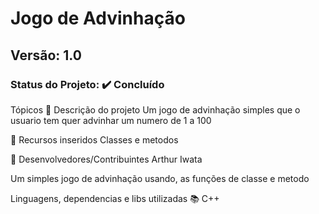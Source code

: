 # Jogo de Advinhação
## Versão: 1.0
### Status do Projeto: ✔️ Concluído 
Tópicos
🔹 Descrição do projeto
Um jogo de advinhação simples que o usuario tem quer advinhar um numero de 1 a 100

🔹 Recursos inseridos
Classes e metodos

🔹 Desenvolvedores/Contribuintes
Arthur Iwata


Um simples jogo de advinhação usando, as funções de classe e metodo

Linguagens, dependencias e libs utilizadas 📚
C++


